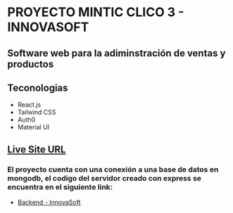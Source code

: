 # PROYECTO MINTIC CLICO 3 - INNOVASOFT 

## Software web para la adiminstración de ventas y productos

## Teconologias

- React.js
- Tailwind CSS
- Auth0
- Material UI

## [Live Site URL](https://innovasoft-ventas.herokuapp.com/)


### El proyecto cuenta con una conexión a una base de datos en mongodb, el codigo del servidor creado con express se encuentra en el siguiente link:

- [Backend - InnovaSoft](https://github.com/Jocanm/InnovaSoft-Backend)
